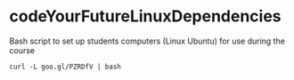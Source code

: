 # codeYourFutureLinuxDependencies
Bash script to set up students computers (Linux Ubuntu) for use during the course

`curl -L goo.gl/PZRDfV | bash`
